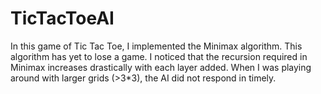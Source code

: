 # TicTacToeAI
In this game of Tic Tac Toe, I implemented the Minimax algorithm. This algorithm has yet to lose a game. I noticed that the recursion required in Minimax increases drastically with each layer added. When I was playing around with larger grids (>3*3), the AI did not respond in timely. 
